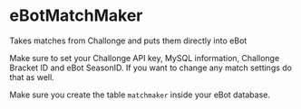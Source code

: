 # eBotMatchMaker
Takes matches from Challonge and puts them directly into eBot

Make sure to set your Challonge API key, MySQL information, Challonge Bracket ID and eBot SeasonID. If you want to change any match settings do that as well.

Make sure you create the table `matchmaker` inside your eBot database.
